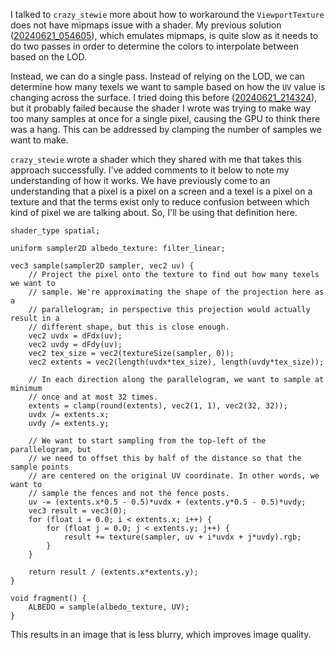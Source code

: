 I talked to `crazy_stewie` more about how to workaround the `ViewportTexture` does not have mipmaps issue with a shader. My previous solution ([20240621_054605](20240621_054605.md)), which emulates mipmaps, is quite slow as it needs to do two passes in order to determine the colors to interpolate between based on the LOD.

Instead, we can do a single pass. Instead of relying on the LOD, we can determine how many texels we want to sample based on how the `UV` value is changing across the surface. I tried doing this before ([20240621_214324](20240621_214324.md)), but it probably failed because the shader I wrote was trying to make way too many samples at once for a single pixel, causing the GPU to think there was a hang. This can be addressed by clamping the number of samples we want to make.

`crazy_stewie` wrote a shader which they shared with me that takes this approach successfully. I've added comments to it below to note my understanding of how it works. We have previously come to an understanding that a pixel is a pixel on a screen and a texel is a pixel on a texture and that the terms exist only to reduce confusion between which kind of pixel we are talking about. So, I'll be using that definition here.

```gdscript
shader_type spatial;

uniform sampler2D albedo_texture: filter_linear;

vec3 sample(sampler2D sampler, vec2 uv) {
	// Project the pixel onto the texture to find out how many texels we want to
	// sample. We're approximating the shape of the projection here as a
	// parallelogram; in perspective this projection would actually result in a
	// different shape, but this is close enough.
	vec2 uvdx = dFdx(uv);
	vec2 uvdy = dFdy(uv);
	vec2 tex_size = vec2(textureSize(sampler, 0));
	vec2 extents = vec2(length(uvdx*tex_size), length(uvdy*tex_size));

	// In each direction along the parallelogram, we want to sample at minimum
	// once and at most 32 times.
	extents = clamp(round(extents), vec2(1, 1), vec2(32, 32));
	uvdx /= extents.x;
	uvdy /= extents.y;

	// We want to start sampling from the top-left of the parallelogram, but
	// we need to offset this by half of the distance so that the sample points
	// are centered on the original UV coordinate. In other words, we want to
	// sample the fences and not the fence posts.
	uv -= (extents.x*0.5 - 0.5)*uvdx + (extents.y*0.5 - 0.5)*uvdy;
	vec3 result = vec3(0);
	for (float i = 0.0; i < extents.x; i++) {
		for (float j = 0.0; j < extents.y; j++) {
			result += texture(sampler, uv + i*uvdx + j*uvdy).rgb;
		}
	}

	return result / (extents.x*extents.y);
}

void fragment() {
	ALBEDO = sample(albedo_texture, UV);
}
```

This results in an image that is less blurry, which improves image quality.
